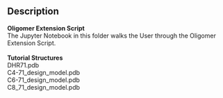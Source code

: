 ## Description

**Oligomer Extension Script**<br>
The Jupyter Notebook in this folder walks the User through the Oligomer Extension Script. <br>
<br>
**Tutorial Structures**<br>
DHR71.pdb<br>
C4-71_design_model.pdb<br>
C6-71_design_model.pdb<br>
C8_71_design_model.pdb<br>


